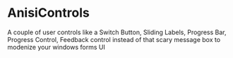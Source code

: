# AnisiControls
A couple of user controls like a Switch Button, Sliding Labels, Progress Bar, Progress Control, Feedback control instead of that scary message box to modenize your windows forms UI
